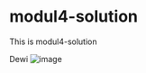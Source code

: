 # modul4-solution
This is modul4-solution


Dewi
![image](https://user-images.githubusercontent.com/96203476/169907391-1946eaa5-770f-4695-b583-8ef46db8509e.png)
